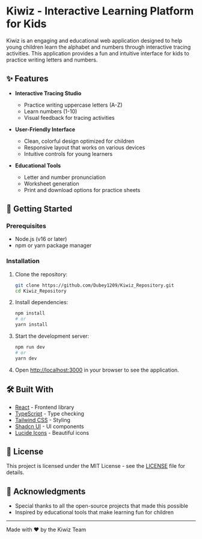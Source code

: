 # Kiwiz - Interactive Learning Platform for Kids

Kiwiz is an engaging and educational web application designed to help young children learn the alphabet and numbers through interactive tracing activities. This application provides a fun and intuitive interface for kids to practice writing letters and numbers.

## ✨ Features

- **Interactive Tracing Studio**
  - Practice writing uppercase letters (A-Z)
  - Learn numbers (1-10)
  - Visual feedback for tracing activities

- **User-Friendly Interface**
  - Clean, colorful design optimized for children
  - Responsive layout that works on various devices
  - Intuitive controls for young learners

- **Educational Tools**
  - Letter and number pronunciation
  - Worksheet generation
  - Print and download options for practice sheets

## 🚀 Getting Started

### Prerequisites

- Node.js (v16 or later)
- npm or yarn package manager

### Installation

1. Clone the repository:
   ```bash
   git clone https://github.com/Dubey1209/Kiwiz_Repository.git
   cd Kiwiz_Repository
   ```

2. Install dependencies:
   ```bash
   npm install
   # or
   yarn install
   ```

3. Start the development server:
   ```bash
   npm run dev
   # or
   yarn dev
   ```

4. Open [http://localhost:3000](http://localhost:3000) in your browser to see the application.

## 🛠️ Built With

- [React](https://reactjs.org/) - Frontend library
- [TypeScript](https://www.typescriptlang.org/) - Type checking
- [Tailwind CSS](https://tailwindcss.com/) - Styling
- [Shadcn UI](https://ui.shadcn.com/) - UI components
- [Lucide Icons](https://lucide.dev/) - Beautiful icons

## 📄 License

This project is licensed under the MIT License - see the [LICENSE](LICENSE) file for details.

## 🙏 Acknowledgments

- Special thanks to all the open-source projects that made this possible
- Inspired by educational tools that make learning fun for children

---

Made with ❤️ by the Kiwiz Team
